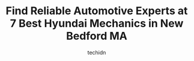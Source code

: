 ---
layout: ampstory
image: https://images.unsplash.com/photo-1574524096791-2ae09c406788?ixlib=rb-4.0.3&ixid=MnwxMjA3fDB8MHxwaG90by1wYWdlfHx8fGVufDB8fHx8&auto=format&fit=crop&w=640&h=853&q=80
author: techidn
featured: false
description: Experience the excellence of automotive service by visiting the 7 best Hyundai Mechanic in New Bedford MA, USA. With their expertise, attention to detail, and commitment to customer satisfac
title: Find Reliable Automotive Experts at 7 Best Hyundai Mechanics in New Bedford MA
cover:
   title: Find Reliable Automotive Experts at 7 Best Hyundai Mechanics in New Bedford MA
   subtitle: Rickpate
   background: https://images.unsplash.com/photo-1574524096791-2ae09c406788?ixlib=rb-4.0.3&ixid=MnwxMjA3fDB8MHxwaG90by1wYWdlfHx8fGVufDB8fHx8&auto=format&fit=crop&w=640&h=853&q=80

pages: 
 - layout: thirds
   top: <h1>#1 Ralphs Auto Center</h1>
   bottom: "<p>The experience we had at Ralphs Auto Center was exceptional and by far the BEST used car buying experience! The customer service can not be beat! Tammi, David and Andy w</p>"
   background: https://www.knot35.com/toplist/wp-content/uploads/2023/06/best-hyundai-mechanic-1-in-new-bedford-ma-1685835681.jpeg
   backgroundblur: true
 - layout: thirds
   top: <h1>#2 Marx Auto Center</h1>
   bottom: "<p>132 Rockdale Ave South, Dartmouth, MA 02748, United States</p>"
   background: https://www.knot35.com/toplist/wp-content/uploads/2023/06/best-hyundai-mechanic-2-in-new-bedford-ma-1685835682.jpeg
   cta:
      link: https://www.knot35.com/toplist/find-reliable-automotive-experts-at-7-best-hyundai-mechanics-in-new-bedford-ma/
      text: Find Reliable Automotive Experts at 7 Best Hyundai Mechanics in New Bedford MA
 - layout: thirds
   top: <h1>#3 Mitsubishi at New Bedford</h1>
   bottom: "<p>547 Belleville Ave, New Bedford, MA 02746, United States</p>"
   background: https://www.knot35.com/toplist/wp-content/uploads/2023/06/best-hyundai-mechanic-3-in-new-bedford-ma-1685835682.jpeg
   cta:
      link: https://www.knot35.com/toplist/find-reliable-automotive-experts-at-7-best-hyundai-mechanics-in-new-bedford-ma/
      text: Find Reliable Automotive Experts at 7 Best Hyundai Mechanics in New Bedford MA
 - layout: thirds
   top: <h1>#4 International Auto Repair</h1>
   bottom: "<p>308 Mill St, New Bedford, MA 02740, United States</p>"
   background: https://images.unsplash.com/photo-1604871000636-074fa5117945?ixlib=rb-4.0.3&ixid=MnwxMjA3fDB8MHxwaG90by1wYWdlfHx8fGVufDB8fHx8&auto=format&fit=crop&w=640&h=853&q=80
   cta:
      link: https://www.knot35.com/toplist/find-reliable-automotive-experts-at-7-best-hyundai-mechanics-in-new-bedford-ma/
      text: Find Reliable Automotive Experts at 7 Best Hyundai Mechanics in New Bedford MA
 - layout: thirds
   top: <h1>#5 Lech Garage & Auto Body Inc.</h1>
   bottom: "<p>103 N Front St, New Bedford, MA 02740, United States</p>"
   background: https://images.unsplash.com/photo-1567095761054-7a02e69e5c43?ixlib=rb-4.0.3&ixid=MnwxMjA3fDB8MHxwaG90by1wYWdlfHx8fGVufDB8fHx8&auto=format&fit=crop&w=640&h=853&q=80
   cta:
      link: https://www.knot35.com/toplist/find-reliable-automotive-experts-at-7-best-hyundai-mechanics-in-new-bedford-ma/
      text: Find Reliable Automotive Experts at 7 Best Hyundai Mechanics in New Bedford MA
 - layout: thirds
   top: <h1>#6 Maaco Auto Body Shop & Painting</h1>
   bottom: "<p>49 Potomska St, New Bedford, MA 02740, United States</p>"
   background: https://images.unsplash.com/photo-1510906594845-bc082582c8cc?ixlib=rb-4.0.3&ixid=MnwxMjA3fDB8MHxwaG90by1wYWdlfHx8fGVufDB8fHx8&auto=format&fit=crop&w=640&h=853&q=80
   cta:
      link: https://www.knot35.com/toplist/find-reliable-automotive-experts-at-7-best-hyundai-mechanics-in-new-bedford-ma/
      text: Find Reliable Automotive Experts at 7 Best Hyundai Mechanics in New Bedford MA
 - layout: thirds
   top: <h1>#7 Glassman Automotive</h1>
   bottom: "<p>926 Church St, New Bedford, MA 02745, United States</p>"
   background: https://images.unsplash.com/photo-1549241520-425e3dfc01cb?ixlib=rb-4.0.3&ixid=MnwxMjA3fDB8MHxwaG90by1wYWdlfHx8fGVufDB8fHx8&auto=format&fit=crop&w=640&h=853&q=80
   cta:
      link: https://www.knot35.com/toplist/find-reliable-automotive-experts-at-7-best-hyundai-mechanics-in-new-bedford-ma/
      text: Find Reliable Automotive Experts at 7 Best Hyundai Mechanics in New Bedford MA
 - layout: thirds
   middle: Continue reading...
   background: https://images.unsplash.com/photo-1546497974-b213c9efb599?ixlib=rb-4.0.3&ixid=MnwxMjA3fDB8MHxwaG90by1wYWdlfHx8fGVufDB8fHx8&auto=format&fit=crop&w=640&h=853&q=80
   cta:
      link: https://www.knot35.com/toplist/find-reliable-automotive-experts-at-7-best-hyundai-mechanics-in-new-bedford-ma/
      text: Find Reliable Automotive Experts at 7 Best Hyundai Mechanics in New Bedford MA
      
---